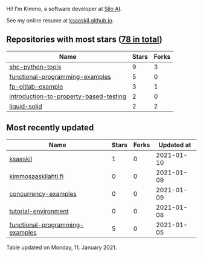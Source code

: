 Hi! I'm Kimmo, a software developer at [Silo AI](https://silo.ai/).

See my online resume at [ksaaskil.github.io](https://ksaaskil.github.io).

<!-- repositories starts -->

## Repositories with most stars ([78 in total](https://github.com/ksaaskil?tab=repositories))
| Name        | Stars           | Forks  |
| ------------- |-------------| -----|
|[shc-python-tools](https://github.com/ksaaskil/shc-python-tools)|9|3
|[functional-programming-examples](https://github.com/ksaaskil/functional-programming-examples)|5|0
|[fp-gitlab-example](https://github.com/ksaaskil/fp-gitlab-example)|3|1
|[introduction-to-property-based-testing](https://github.com/ksaaskil/introduction-to-property-based-testing)|2|0
|[liquid-solid](https://github.com/ksaaskil/liquid-solid)|2|2

<!-- repositories ends -->
<!-- recent_repositories starts -->

## Most recently updated
| Name        | Stars           | Forks  | Updated at
| ------------- |-------------| -----|-----|
|[ksaaskil](https://github.com/ksaaskil/ksaaskil)|1|0|2021-01-10
|[kimmosaaskilahti.fi](https://github.com/ksaaskil/kimmosaaskilahti.fi)|0|0|2021-01-09
|[concurrency-examples](https://github.com/ksaaskil/concurrency-examples)|0|0|2021-01-09
|[tutorial-environment](https://github.com/ksaaskil/tutorial-environment)|0|0|2021-01-08
|[functional-programming-examples](https://github.com/ksaaskil/functional-programming-examples)|5|0|2021-01-05

<!-- recent_repositories ends -->
<!-- updated_at starts -->
Table updated on Monday, 11. January 2021.
<!-- updated_at ends -->
